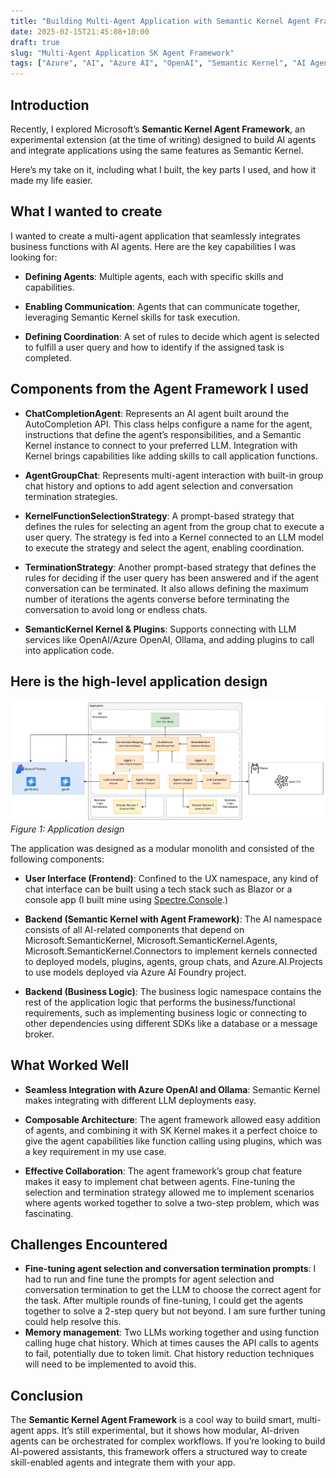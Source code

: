```yaml
---
title: "Building Multi-Agent Application with Semantic Kernel Agent Framework"
date: 2025-02-15T21:45:08+10:00
draft: true 
slug: "Multi-Agent Application SK Agent Framework"
tags: ["Azure", "AI", "Azure AI", "OpenAI", "Semantic Kernel", "AI Agents", "Azure AI Foundry", "App Development", "Kubernetes"]
---
```


## Introduction

Recently, I explored Microsoft’s **Semantic Kernel Agent Framework**, an experimental extension (at the time of writing) designed to build AI agents and integrate applications using the same features as Semantic Kernel. 

Here’s my take on it, including what I built, the key parts I used, and how it made my life easier.

## What I wanted to create

I wanted to create a multi-agent application that seamlessly integrates business functions with AI agents. Here are the key capabilities I was looking for:

*   **Defining Agents**: Multiple agents, each with specific skills and capabilities.
    
*   **Enabling Communication**: Agents that can communicate together, leveraging Semantic Kernel skills for task execution.
    
*   **Defining Coordination**: A set of rules to decide which agent is selected to fulfill a user query and how to identify if the assigned task is completed.
    

## Components from the Agent Framework I used

*   **ChatCompletionAgent**: Represents an AI agent built around the AutoCompletion API. This class helps configure a name for the agent, instructions that define the agent’s responsibilities, and a Semantic Kernel instance to connect to your preferred LLM. Integration with Kernel brings capabilities like adding skills to call application functions.
    
*   **AgentGroupChat**: Represents multi-agent interaction with built-in group chat history and options to add agent selection and conversation termination strategies.
    
*   **KernelFunctionSelectionStrategy**: A prompt-based strategy that defines the rules for selecting an agent from the group chat to execute a user query. The strategy is fed into a Kernel connected to an LLM model to execute the strategy and select the agent, enabling coordination.
    
*   **TerminationStrategy**: Another prompt-based strategy that defines the rules for deciding if the user query has been answered and if the agent conversation can be terminated. It also allows defining the maximum number of iterations the agents converse before terminating the conversation to avoid long or endless chats.
    
*   **SemanticKernel Kernel & Plugins**: Supports connecting with LLM services like OpenAI/Azure OpenAI, Ollama, and adding plugins to call into application code.
    

## Here is the high-level application design

![Application High-Level Design](/blogimages/sk-agent-app.png)
*Figure 1: Application design*

The application was designed as a modular monolith and consisted of the following components:

*   **User Interface (Frontend)**: Confined to the UX namespace, any kind of chat interface can be built using a tech stack such as Blazor or a console app (I built mine using [Spectre.Console](https://spectreconsole.net/).)
*   **Backend (Semantic Kernel with Agent Framework)**: The AI namespace consists of all AI-related components that depend on Microsoft.SemanticKernel, Microsoft.SemanticKernel.Agents, Microsoft.SemanticKernel.Connectors to implement kernels connected to deployed models, plugins, agents, group chats, and Azure.AI.Projects to use models deployed via Azure AI Foundry project.
    
*   **Backend (Business Logic)**: The business logic namespace contains the rest of the application logic that performs the business/functional requirements, such as implementing business logic or connecting to other dependencies using different SDKs like a database or a message broker.
    

## What Worked Well

*   **Seamless Integration with Azure OpenAI and Ollama**: Semantic Kernel makes integrating with different LLM deployments easy.
    
*   **Composable Architecture**: The agent framework allowed easy addition of agents, and combining it with SK Kernel makes it a perfect choice to give the agent capabilities like function calling using plugins, which was a key requirement in my use case.
    
*   **Effective Collaboration**: The agent framework’s group chat feature makes it easy to implement chat between agents. Fine-tuning the selection and termination strategy allowed me to implement scenarios where agents worked together to solve a two-step problem, which was fascinating.

## Challenges Encountered

*   **Fine-tuning agent selection and conversation termination prompts**: I had to run and fine tune the prompts for agent selection and conversation termination to get the LLM to choose the correct agent for the task. After multiple rounds of fine-tuning, I could get the agents together to solve a 2-step query but not beyond. I am sure further tuning could help resolve this.
*   **Memory management**: Two LLMs working together and using function calling huge chat history. Which at times causes the API calls to agents to fail, potentially due to token limit. Chat history reduction techniques will need to be implemented to avoid this.    

## Conclusion

The **Semantic Kernel Agent Framework** is a cool way to build smart, multi-agent apps. It’s still experimental, but it shows how modular, AI-driven agents can be orchestrated for complex workflows. If you’re looking to build AI-powered assistants, this framework offers a structured way to create skill-enabled agents and integrate them with your app.